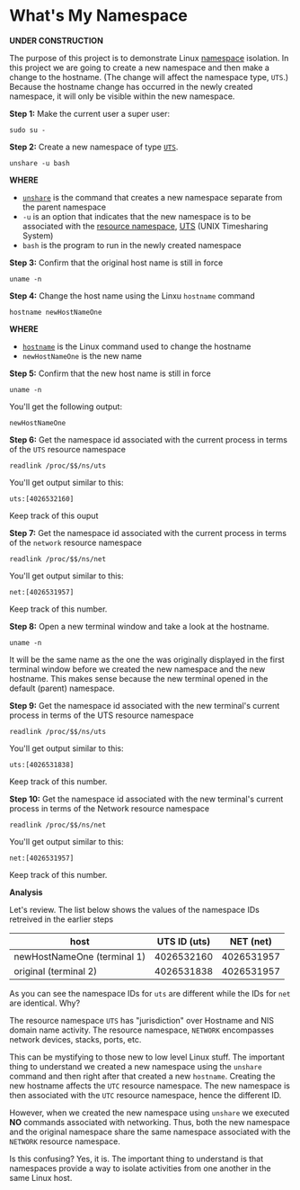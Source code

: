 # What's My Namespace

**UNDER CONSTRUCTION**

The purpose of this project is to demonstrate Linux [namespace](http://man7.org/linux/man-pages/man7/namespaces.7.html) isolation. In this project we
are going to create a new namespace and then make a change to the hostname. (The change will
affect the namespace type, `UTS`.) Because the hostname change has occurred in the newly created namespace,
it will only be visible within the new namespace.

**Step 1:** Make the current user a super user:

`sudo su -`

**Step 2:** Create a new namespace of type [`UTS`](https://unix.stackexchange.com/questions/183717/whats-a-uts-namespace#183722).

`unshare -u bash`

**WHERE**

* [`unshare`](https://www.commandlinux.com/man-page/man1/unshare.1.html) is the command that creates a new namespace
separate from the parent namespace
* `-u` is an option that indicates that the new namespace is to be associated with the [resource namespace](http://man7.org/linux/man-pages/man7/namespaces.7.html), 
[UTS](https://windsock.io/uts-namespace/) (UNIX Timesharing System)
* `bash` is the program to run in the newly created namespace

**Step 3:** Confirm that the original host name is still in force

`uname -n`

**Step 4:** Change the host name using the Linxu `hostname` command

`hostname newHostNameOne`

**WHERE**
* [`hostname`](https://www.computerhope.com/unix/uhostnam.htm) is the Linux command used to change the hostname
* `newHostNameOne` is the new name

**Step 5:** Confirm that the new host name is still in force

`uname -n`

You'll get the following output:

`newHostNameOne`

**Step 6:** Get the namespace id associated with the current process in terms of the `UTS` resource namespace 

`readlink /proc/$$/ns/uts`

You'll get output similar to this:

`uts:[4026532160]`

Keep track of this ouput

**Step 7:** Get the namespace id associated with the current process in terms of the `network` resource namespace

`readlink /proc/$$/ns/net`

You'll get output similar to this:

`net:[4026531957]`

Keep track of this number.

**Step 8:** Open a new terminal window and take a look at the hostname.

`uname -n`

It will be the same name as the one the was originally displayed in the first terminal window before we created
the new namespace and the new hostname. This makes sense because the new terminal opened in the default (parent) namespace.

**Step 9:** Get the namespace id associated with the new terminal's current process in terms of the UTS resource namespace

`readlink /proc/$$/ns/uts`

You'll get output similar to this:

`uts:[4026531838]`

Keep track of this number.

**Step 10:** Get the namespace id associated with the new terminal's current process in terms of the Network resource namespace

`readlink /proc/$$/ns/net`

You'll get output similar to this:

`net:[4026531957]`

Keep track of this number.

**Analysis**

Let's review. The list below shows the values of the namespace IDs retreived in the earlier steps


|host|UTS ID (uts)|NET (net)|
|---|---|---|
|newHostNameOne (terminal 1)|4026532160 |4026531957|
|original (terminal 2)|4026531838|4026531957|

As you can see the namespace IDs for `uts` are different while the IDs for `net` are identical. Why?

The resource namespace `UTS` has "jurisdiction" over Hostname and NIS domain name activity. The resource namespace,
`NETWORK` encompasses network devices, stacks, ports, etc.

This can be mystifying to those new to low level Linux stuff. The important thing to understand we created a
new namespace using the `unshare` command and then right after that created a new `hostname`. Creating the new hostname 
affects the `UTC` resource namespace. The new namespace is then associated with the `UTC` resource namespace, hence the 
different ID.

However, when we created the new namespace using `unshare` we executed **NO** commands associated with networking.
Thus, both the new namespace and the original namespace share the same namespace associated with the `NETWORK` resource namespace.

Is this confusing? Yes, it is. The important thing to understand is that namespaces provide a way to isolate activities from one another
in the same Linux host.
